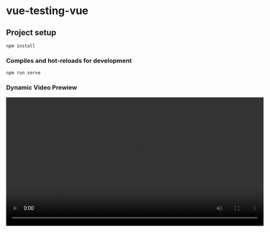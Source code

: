 # vue-testing-vue

## Project setup
```
npm install
```

### Compiles and hot-reloads for development
```
npm run serve
```

### Dynamic Video Prewiew


<video width="700" height="350" controls>
  <source src="../public/prewiew.mp4" type="video/mp4">
  Ваш браузер не поддерживает тег video.
</video>
